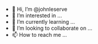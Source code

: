 - 👋 Hi, I’m @johnleserve
- 👀 I’m interested in ...
- 🌱 I’m currently learning ...
- 💞️ I’m looking to collaborate on ...
- 📫 How to reach me ...

<!---
johnleserve/johnleserve is a ✨ special ✨ repository because its `README.md` (this file) appears on your GitHub profile.
You can click the Preview link to take a look at your changes.
--->
